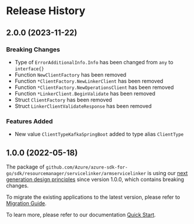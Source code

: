# Release History

## 2.0.0 (2023-11-22)
### Breaking Changes

- Type of `ErrorAdditionalInfo.Info` has been changed from `any` to `interface{}`
- Function `NewClientFactory` has been removed
- Function `*ClientFactory.NewLinkerClient` has been removed
- Function `*ClientFactory.NewOperationsClient` has been removed
- Function `*LinkerClient.BeginValidate` has been removed
- Struct `ClientFactory` has been removed
- Struct `LinkerClientValidateResponse` has been removed

### Features Added

- New value `ClientTypeKafkaSpringBoot` added to type alias `ClientType`


## 1.0.0 (2022-05-18)

The package of `github.com/Azure/azure-sdk-for-go/sdk/resourcemanager/servicelinker/armservicelinker` is using our [next generation design principles](https://azure.github.io/azure-sdk/general_introduction.html) since version 1.0.0, which contains breaking changes.

To migrate the existing applications to the latest version, please refer to [Migration Guide](https://aka.ms/azsdk/go/mgmt/migration).

To learn more, please refer to our documentation [Quick Start](https://aka.ms/azsdk/go/mgmt).